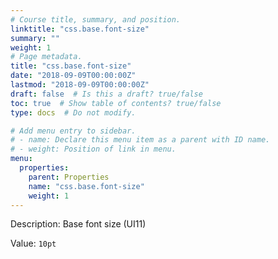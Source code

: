```yaml
---
# Course title, summary, and position.
linktitle: "css.base.font-size"
summary: ""
weight: 1
# Page metadata.
title: "css.base.font-size"
date: "2018-09-09T00:00:00Z"
lastmod: "2018-09-09T00:00:00Z"
draft: false  # Is this a draft? true/false
toc: true  # Show table of contents? true/false
type: docs  # Do not modify.

# Add menu entry to sidebar.
# - name: Declare this menu item as a parent with ID name.
# - weight: Position of link in menu.
menu:
  properties:
    parent: Properties
    name: "css.base.font-size"
    weight: 1
---
```


Description: Base font size (UI11)


Value: `10pt`